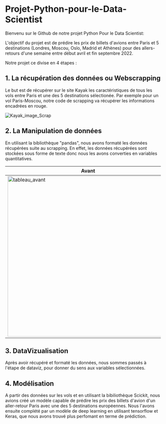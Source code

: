 # Projet-Python-pour-le-Data-Scientist

Bienvenu sur le Github de notre projet Python Pour le Data Scientist:

L'objectif du projet est de prédire les prix de billets d'avions entre Paris et 5 destinations (Londres, Moscou, Oslo, Madrid et Athènes) pour des allers-retours d'une semaine entre début avril et fin septembre 2022. 

Notre projet ce divise en 4 étapes :

## 1. La récupération des données ou Webscrapping

Le but est de récupérer sur le site Kayak les caractéristiques de tous les vols entre Paris et une des 5 destinations sélectionée. 
Par exemple pour un vol Paris-Moscou, notre code de scrapping va récupérer les informations encadrées en rouge.

![Kayak_image_Scrap](https://user-images.githubusercontent.com/84531691/147736791-ef41ba06-b442-48b0-b5dc-88ef68dd8906.png)


## 2. La Manipulation de données

En utilisant la bibliothèque "pandas", nous avons formaté les données récupérées suite au scrapping.
En effet, les données récupérées sont stockées sous forme de texte donc nous les avons converties en variables quantitatives.

Avant             |  Après
-------------------------|-------------------------
<img width="521" alt="tableau_avant" src="https://user-images.githubusercontent.com/84531691/147737482-bd5692be-04cf-4cd7-aedc-651df79e16e4.PNG">|<img width="456" alt="tableau_apres" src="https://user-images.githubusercontent.com/84531691/147737518-e66277b1-6a9a-44e3-8e7e-1453dd6a1608.PNG">

## 3. DataVizualisation

Après avoir récupéré et formaté les données, nous sommes passés à l'étape de dataviz, pour donner du sens aux variables sélectionnées.

## 4. Modélisation

A partir des données sur les vols et en utilisant la bibiliothèque Scickit, nous avions créé un modèle capable de prédire les prix des billets d'avion d'un aller-retour Paris avec une des 5 destinations européennes. Nous l'avons ensuite complété par un modèle de deep learning en utilisant tensorflow et Keras, que nous avons trouvé plus perfomant en terme de prédiction.
